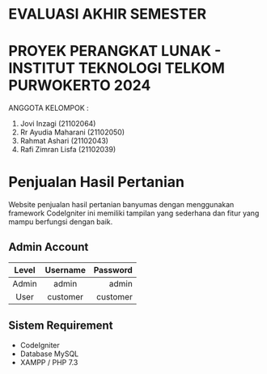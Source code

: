 # EVALUASI AKHIR SEMESTER
# PROYEK PERANGKAT LUNAK - INSTITUT TEKNOLOGI TELKOM PURWOKERTO 2024

ANGGOTA KELOMPOK :
1. Jovi Inzagi (21102064)
2. Rr Ayudia Maharani (21102050)
3. Rahmat Ashari (21102043)
4. Rafi Zimran Lisfa (21102039)

# Penjualan Hasil Pertanian
Website penjualan hasil pertanian banyumas dengan menggunakan framework CodeIgniter ini memiliki tampilan yang sederhana dan fitur yang mampu berfungsi dengan baik.

## Admin Account
| Level |  Username | Password |
|:-----:|:---------:|---------:|
| Admin |  admin    | admin    |
| User  |  customer | customer |

## Sistem Requirement
- CodeIgniter
- Database MySQL
- XAMPP / PHP 7.3
